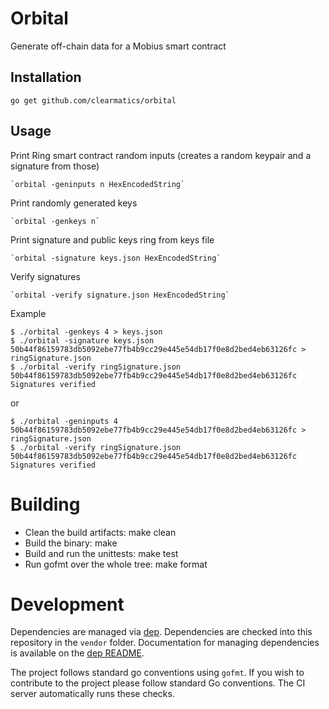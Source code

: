# Orbital

Generate off-chain data for a Mobius smart contract

## Installation

    go get github.com/clearmatics/orbital

## Usage

Print Ring smart contract random inputs (creates a random keypair and a signature from those)

    `orbital -geninputs n HexEncodedString`

Print randomly generated keys

    `orbital -genkeys n`

Print signature and public keys ring from keys file

    `orbital -signature keys.json HexEncodedString`

Verify signatures

    `orbital -verify signature.json HexEncodedString`

Example
```
$ ./orbital -genkeys 4 > keys.json
$ ./orbital -signature keys.json 50b44f86159783db5092ebe77fb4b9cc29e445e54db17f0e8d2bed4eb63126fc > ringSignature.json
$ ./orbital -verify ringSignature.json 50b44f86159783db5092ebe77fb4b9cc29e445e54db17f0e8d2bed4eb63126fc
Signatures verified
```
or
```
$ ./orbital -geninputs 4 50b44f86159783db5092ebe77fb4b9cc29e445e54db17f0e8d2bed4eb63126fc > ringSignature.json
$ ./orbital -verify ringSignature.json 50b44f86159783db5092ebe77fb4b9cc29e445e54db17f0e8d2bed4eb63126fc
Signatures verified
```

# Building

- Clean the build artifacts: make clean
- Build the binary: make
- Build and run the unittests: make test
- Run gofmt over the whole tree: make format

# Development

Dependencies are managed via [dep][1]. Dependencies are checked into this repository in the `vendor` folder. Documentation for managing dependencies is available on the [dep README][2].

The project follows standard go conventions using `gofmt`. If you wish to contribute to the project please follow standard Go conventions. The CI server automatically runs these checks.

[1]: https://github.com/golang/dep
[2]: https://github.com/golang/dep/blob/master/README.md

